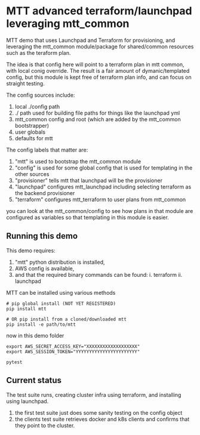 # MTT advanced terraform/launchpad leveraging mtt_common

MTT demo that uses Launchpad and Terraform for provisioning, and leveraging the
mtt_common module/package for shared/common resources such as the teraform plan.

The idea is that config here will point to a terraform plan in mtt common, with
local conig override.
The result is a fair amount of dymanic/templated config, but this module is
kept free of terraform plan info, and can focus on straight testing.

The config sources include:
1. local ./config path
2. ./ path used for building file paths for things like the launchpad yml
3. mtt_common config and root (which are added by the mtt_common bootstrapper)
4. user globals
5. defaults for mtt

The config labels that matter are:

1. "mtt" is used to bootstrap the mtt_common module
2. "config" is used for some global config that is used for templating in the
    other sources
3. "provisioner" tells mtt that launchpad will be the provisioner
4. "launchpad" configures mtt_launchpad including selecting terraform as the
    backend provisioner
5. "terraform" configures mtt_terraform to user plans from mtt_common

you can look at the mtt_common/config to see how plans in that module are
configured as variables so that templating in this module is easier.

## Running this demo

This demo requires:

1. "mtt" python distribution is installed,
2. AWS config is available,
3. and that the required binary commands can be found:
    i. terraform
    ii. launchpad

MTT can be installed using various methods
```
# pip global install (NOT YET REGISTERED)
pip install mtt

# OR pip install from a cloned/downloaded mtt
pip install -e path/to/mtt
```

now in this demo folder
```
export AWS_SECRET_ACCESS_KEY="XXXXXXXXXXXXXXXXXXX"
export AWS_SESSION_TOKEN="YYYYYYYYYYYYYYYYYYYYYYY"

pytest
```

## Current status

The test suite runs, creating cluster infra using terraform, and installing
using launchpad.

1. the first test suite just does some sanity testing on the config object
2. the clients test suite retrieves docker and k8s clients and confirms that
    they point to the cluster.
